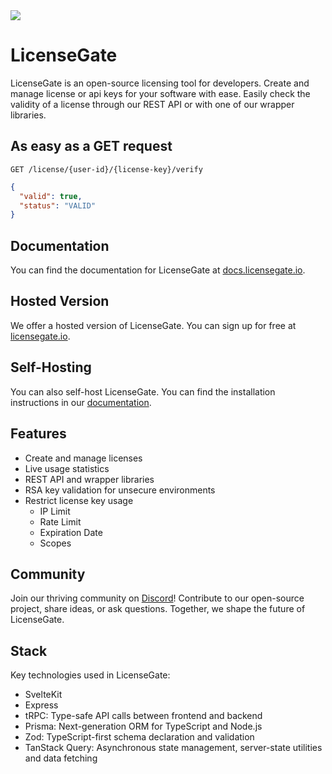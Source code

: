 <picture>
  <source media="(prefers-color-scheme: dark)" srcset="https://github.com/DevLeoko/license-gate/assets/13747815/65026d9c-86eb-47c8-804a-6b768a5786de">
  <source media="(prefers-color-scheme: light)" srcset="https://github.com/DevLeoko/license-gate/assets/13747815/e6425f96-e41b-431c-975c-4699006c6b04">
  <img src="https://github.com/DevLeoko/license-gate/assets/13747815/35c05ca5-51b7-440f-b589-29da9e27c876">
</picture>

# LicenseGate

LicenseGate is an open-source licensing tool for developers. Create and manage license or api keys for your software with ease. Easily check the validity of a license through our REST API or with one of our wrapper libraries.

## As easy as a GET request

```http
GET /license/{user-id}/{license-key}/verify
```

```json
{
  "valid": true,
  "status": "VALID"
}
```

## Documentation

You can find the documentation for LicenseGate at [docs.licensegate.io](https://docs.licensegate.io).

## Hosted Version

We offer a hosted version of LicenseGate. You can sign up for free at [licensegate.io](https://licensegate.io).

## Self-Hosting

You can also self-host LicenseGate. You can find the installation instructions in our [documentation](https://docs.licensegate.io).

## Features

- Create and manage licenses
- Live usage statistics
- REST API and wrapper libraries
- RSA key validation for unsecure environments
- Restrict license key usage
  - IP Limit
  - Rate Limit
  - Expiration Date
  - Scopes

## Community

Join our thriving community on [Discord](https://discord.gg/ycDG6rS)! Contribute to our open-source project, share ideas, or ask questions. Together, we shape the future of LicenseGate.

## Stack

Key technologies used in LicenseGate:

- SvelteKit
- Express
- tRPC: Type-safe API calls between frontend and backend
- Prisma: Next-generation ORM for TypeScript and Node.js
- Zod: TypeScript-first schema declaration and validation
- TanStack Query: Asynchronous state management, server-state utilities and data fetching
